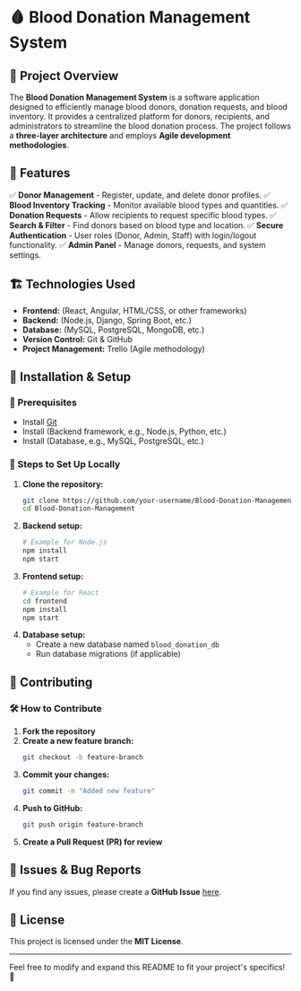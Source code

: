 # 🩸 Blood Donation Management System

## 📌 Project Overview
The **Blood Donation Management System** is a software application designed to efficiently manage blood donors, donation requests, and blood inventory. It provides a centralized platform for donors, recipients, and administrators to streamline the blood donation process. The project follows a **three-layer architecture** and employs **Agile development methodologies**.

## 🎯 Features
✅ **Donor Management** - Register, update, and delete donor profiles.
✅ **Blood Inventory Tracking** - Monitor available blood types and quantities.
✅ **Donation Requests** - Allow recipients to request specific blood types.
✅ **Search & Filter** - Find donors based on blood type and location.
✅ **Secure Authentication** - User roles (Donor, Admin, Staff) with login/logout functionality.
✅ **Admin Panel** - Manage donors, requests, and system settings.

## 🏗️ Technologies Used
- **Frontend:** (React, Angular, HTML/CSS, or other frameworks)
- **Backend:** (Node.js, Django, Spring Boot, etc.)
- **Database:** (MySQL, PostgreSQL, MongoDB, etc.)
- **Version Control:** Git & GitHub
- **Project Management:** Trello (Agile methodology)

## 🚀 Installation & Setup
### 🔹 Prerequisites
- Install [Git](https://git-scm.com/)
- Install (Backend framework, e.g., Node.js, Python, etc.)
- Install (Database, e.g., MySQL, PostgreSQL, etc.)

### 🔹 Steps to Set Up Locally
1. **Clone the repository:**
   ```bash
   git clone https://github.com/your-username/Blood-Donation-Management.git
   cd Blood-Donation-Management
   ```
2. **Backend setup:**
   ```bash
   # Example for Node.js
   npm install  
   npm start  
   ```
3. **Frontend setup:**
   ```bash
   # Example for React
   cd frontend  
   npm install  
   npm start  
   ```
4. **Database setup:**
   - Create a new database named `blood_donation_db`
   - Run database migrations (if applicable)

## 👥 Contributing
### 🛠 How to Contribute
1. **Fork the repository**
2. **Create a new feature branch:**
   ```bash
   git checkout -b feature-branch
   ```
3. **Commit your changes:**
   ```bash
   git commit -m "Added new feature"
   ```
4. **Push to GitHub:**
   ```bash
   git push origin feature-branch
   ```
5. **Create a Pull Request (PR) for review**

## 🐞 Issues & Bug Reports
If you find any issues, please create a **GitHub Issue** [here](https://github.com/your-username/Blood-Donation-Management/issues).

## 📜 License
This project is licensed under the **MIT License**.

---
Feel free to modify and expand this README to fit your project's specifics! 🚀
